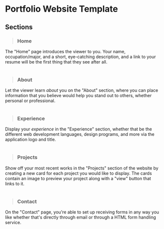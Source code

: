# Portfolio Website Template

## Sections

> ### Home
The "Home" page introduces the viewer to you. Your name, occupation/major, and a short, eye-catching description, and a link to your resume will be the first thing that they see after all.<br><br>

> ### About
Let the viewer learn *about* you on the "About" section, where you can place information that you believe would help you stand out to others, whether personal or professional.<br><br>

> ### Experience
Display your *experience* in the "Experience" section, whether that be the different web development languages, design programs, and more via the application logo and title.<br><br>

> ### Projects
Show off your most recent works in the "Projects" section of the website by creating a new card for each project you would like to display. The cards contain an image to preview your project along with a "view" button that links to it.<br><br>

> ### Contact
On the "Contact" page, you're able to set up receiving forms in any way you like whether that's directly through email or through a HTML form handling service.